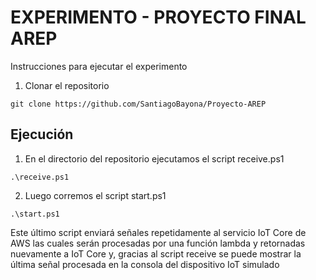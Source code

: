 # EXPERIMENTO - PROYECTO FINAL AREP

Instrucciones para ejecutar el experimento

1. Clonar el repositorio

```
git clone https://github.com/SantiagoBayona/Proyecto-AREP
```

## Ejecución

1. En el directorio del repositorio ejecutamos el script receive.ps1

```
.\receive.ps1
```

2. Luego corremos el script start.ps1

```
.\start.ps1
```

Este último script enviará señales repetidamente al servicio IoT Core de AWS las cuales serán procesadas por una función lambda y retornadas nuevamente a IoT Core y, gracias al script receive se puede mostrar la última señal procesada en la consola del dispositivo IoT simulado
